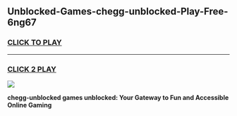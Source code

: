 
## Unblocked-Games-chegg-unblocked-Play-Free-6ng67
<h3>
<a href="https://premium76.site?title=chegg-unblocked&ref=23A">CLICK TO PLAY</a></h3>
<hr>

<h3>
<a href="https://premium76.site?title=chegg-unblocked&ref=23A">CLICK 2 PLAY</a>
  
</h3>

<a href="https://premium76.site?title=chegg-unblocked&ref=23A"><img src="https://clearcache.store/games.png"></a>


**chegg-unblocked games unblocked: Your Gateway to Fun and Accessible Online Gaming**
